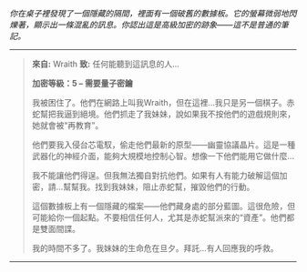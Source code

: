 _你在桌子裡發現了一個隱藏的隔間，裡面有一個破舊的數據板。它的螢幕微弱地閃爍著，顯示出一條混亂的訊息。你認出這是高級加密的跡象——這不是普通的筆記。_

---

> **來自:** Wraith
> **致:** 任何能聽到這訊息的人…
>
> **加密等級：5 – 需要量子密鑰**
>
> 我被困住了。他們在網路上叫我Wraith，但在這裡…我只是另一個棋子。赤蛇幫把我逼到絕境。他們抓走了我妹妹，說如果我不按他們的遊戲規則來，她就會被“再教育”。
>
> 他們要我入侵台芯電馭，偷走他們最新的原型——幽靈協議晶片。這是一種武器化的神經介面，能夠大規模地控制心智。想像一下他們能用它做什麼…
>
> 我不能讓他們得逞。但我無法獨自對抗他們。如果有人有能力破解這個加密，請…幫幫我。找到我妹妹，阻止赤蛇幫，摧毀他們的行動。
>
> 這個數據板上有一個隱藏的檔案——他們藏身處的部分藍圖。這很危險，但可能給你一個起點。不要相信任何人，尤其是赤蛇幫派來的“資產”。他們都是雙面間諜。
>
> 我的時間不多了。我妹妹的生命危在旦夕。拜託…有人回應我的呼救。

---
